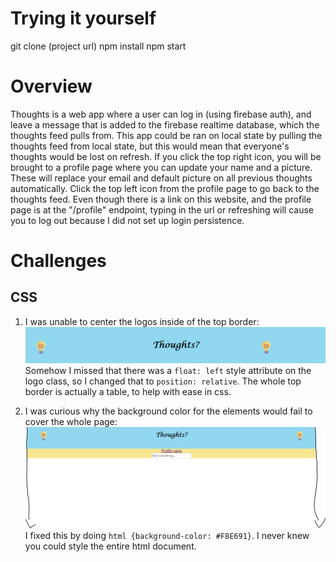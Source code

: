 Trying it yourself
==========
git clone (project url)
npm install
npm start

Overview
==========

Thoughts is a web app where a user can log in (using firebase auth), and leave a
message that is added to the firebase realtime database, which the thoughts feed
pulls from. This app could be ran on local state by pulling the thoughts feed
from local state, but this would mean that everyone's thoughts would be lost on
refresh. If you click the top right icon, you will be brought to a profile page
where you can update your name and a picture. These will replace your email and
default picture on all previous thoughts automatically. Click the top left icon
from the profile page to go back to the thoughts feed. Even though there is a
link on this website, and the profile page is at the "/profile" endpoint, typing
in the url or refreshing will cause you to log out because I did not set up
login persistence.

Challenges
========

## CSS

1. I was unable to center the logos inside of the top border:
![thoughtsprob1.PNG](./src/thoughtsprob1.PNG)
Somehow I missed that there was a `float: left` style attribute on the
logo class, so I changed that to `position: relative`. The whole top border is
actually a table, to help with ease in css.

2. I was curious why the background color for the elements would fail to cover
the whole page:
![prob2.PNG](./src/prob2.PNG)
I fixed this by doing `html {background-color: #F8E691}`. I never knew you could
style the entire html document.
